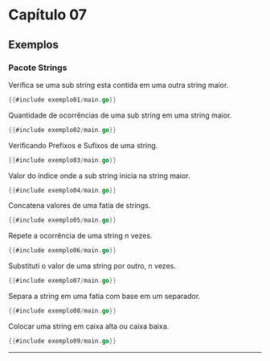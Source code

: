 # Capítulo 07

## Exemplos

### Pacote Strings

Verifica se uma sub string esta contida em uma outra string maior.
```go
{{#include exemplo01/main.go}}
```

Quantidade de ocorrências de uma sub string em uma string maior.
```go
{{#include exemplo02/main.go}}
```

Verificando Prefixos e Sufixos de uma string.
```go
{{#include exemplo03/main.go}}
```

Valor do índice onde a sub string inicia na string maior.
```go
{{#include exemplo04/main.go}}
```

Concatena valores de uma fatia de strings.
```go
{{#include exemplo05/main.go}}
```

Repete a ocorrência de uma string n vezes.
```go
{{#include exemplo06/main.go}}
```

Substituti o valor de uma string por outro, n vezes.
```go
{{#include exemplo07/main.go}}
```

Separa a string em uma fatia com base em um separador.
```go
{{#include exemplo08/main.go}}
```

Colocar uma string em caixa alta ou caixa baixa.
```go
{{#include exemplo09/main.go}}
```

---

<!-- ## Exercícios

### Exercício 01
```go
{{#include ex01/main.go}}
```

### Exercício 02
```go
{{#include ex02/main.go}}
```

### Exercício 03
```go
{{#include ex03/main.go}}
``` -->
